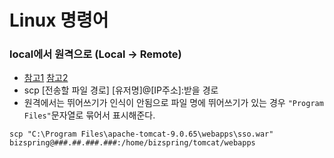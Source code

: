 # Linux 명령어 

### local에서 원격으로 (Local -> Remote)
- [참고1](https://doheejin.github.io/linux/2021/03/03/linux-scp.html) [참고2](https://baekh-93.tistory.com/50)
- scp [전송할 파일 경로] [유저명]@[IP주소]:받을 경로
- 원격에서는 뛰어쓰기가 인식이 안됨으로 파일 명에 뛰어쓰기가 있는 경우 `"Program Files"`문자열로 묶어서 표시해준다.
```
scp "C:\Program Files\apache-tomcat-9.0.65\webapps\sso.war" bizspring@###.##.###.###:/home/bizspring/tomcat/webapps
```
